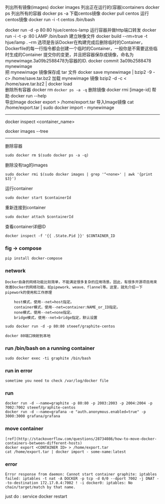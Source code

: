 列出所有镜像(images)
docker images
列出正在运行的(容器)containers
docker ps
列出所有的容器
docker ps -a
下载centos镜像
docker pull centos
运行centos镜像
docker run -i -t centos /bin/bash

docker run -d -p 80:80   hjue/centos-lamp
运行容器并做http端口转发
docker run -i -t -p :80 LAMP /bin/bash
建立映像文件
docker build --rm=true -t hjue/lamp .
–rm 选项是告诉Docker在构建完成后删除临时的Container，Dockerfile的每一行指令都会创建一个临时的Container，一般你是不需要这些临时生成的Container
提交你的变更，并且把容器保存成镜像，命名为 mynewimage.3a09b2588478为容器的ID.
docker commit 3a09b2588478 mynewimage   
把 mynewimage 镜像保存成 tar 文件
docker save mynewimage | bzip2 -9 -c> /home/save.tar.bz2
加载 mynewimage 镜像
bzip2 -d -c < /home/save.tar.bz2 | docker load  
删除所有容器
docker rm `docker ps -a -q`
删除镜像
docker rmi [image-id]
帮助
docker run --help   
导出Image
docker export <CONTAINER ID> > /home/export.tar
导入Image镜像
cat /home/export.tar | sudo docker import - mynewimage

---
docker inspect <container_name>

docker images --tree


---
删除容器

	sudo docker rm $(sudo docker ps -a -q)

删除没有tag的images

	sudo docker rmi $(sudo docker images | grep '^<none>' | awk '{print $3}')

运行container

	sudo docker start $containerId

重新连接到container

	sudo docker attach $containerId
查看container详细ID

	docker inspect -f '{{ .State.Pid }}' $CONTAINER_ID


### fig -> compose

	pip install docker-compose

### network

	Docker自身的网络功能比较简单，不能满足很多复杂的应用场景。因此，有很多开源项目用来改善Docker的网络功能，如pipework、weave、flannel等。这里，就先介绍一下pipework的使用和工作原理

```
	host模式，使用--net=host指定。
	container模式，使用--net=container:NAME_or_ID指定。
	none模式，使用--net=none指定。
	bridge模式，使用--net=bridge指定，默认设置
```
	sudo docker run -d -p 80:80 steeef/graphite-centos

	docker 80端口映射到本地

### run /bin/bash on a running container

	sudo docker exec -ti graphite /bin/bash

### run in error

	sometime you need to check /var/log/docker file

### run

	docker run -d --name=graphite -p 80:80 -p 2003:2003 -p 2004:2004 -p 7002:7002 steeef/graphite-centos
	docker run -d --name=grafana -e "auth.anonymous.enabled=true" -p 3000:3000 grafana/grafana

### move container

	[ref](http://stackoverflow.com/questions/28734086/how-to-move-docker-containers-between-different-hosts)
	docker export <CONTAINER ID> > /home/export.tar
	cat /home/export.tar | docker import - some-name:latest

### error

```
Error response from daemon: Cannot start container graphite: iptables failed: iptables -t nat -A DOCKER -p tcp -d 0/0 --dport 7002 -j DNAT --to-destination 172.17.0.4:7002 ! -i docker0: iptables: No chain/target/match by that name.
```

just do : service docker restart
